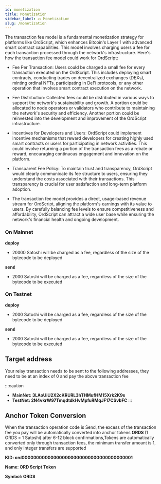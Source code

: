 ```yaml
---
id: monetization 
title: Monetization
sidebar_label: 💴‍ Monetization
slug: /monetization	
---
```



The transaction fee model is a fundamental monetization strategy for platforms like OrdScript, which enhances Bitcoin's Layer 1 with advanced smart contract capabilities. This model involves charging users a fee for each transaction processed through the network's infrastructure. Here's how the transaction fee model could work for OrdScript:

- Fee Per Transaction: Users could be charged a small fee for every transaction executed on the OrdScript. This includes deploying smart contracts, conducting trades on decentralized exchanges (DEXs), minting ordinal NFTs, participating in DeFi protocols, or any other operation that involves smart contract execution on the network.

- Fee Distribution: Collected fees could be distributed in various ways to support the network's sustainability and growth. A portion could be allocated to node operators or validators who contribute to maintaining the network's security and efficiency. Another portion could be reinvested into the development and improvement of the OrdScript infrastructure.

- Incentives for Developers and Users: OrdScript could implement incentive mechanisms that reward developers for creating highly used smart contracts or users for participating in network activities. This could involve returning a portion of the transaction fees as a rebate or reward, encouraging continuous engagement and innovation on the platform.

- Transparent Fee Policy: To maintain trust and transparency, OrdScript would clearly communicate its fee structure to users, ensuring they understand the costs associated with their transactions. This transparency is crucial for user satisfaction and long-term platform adoption.

- The transaction fee model provides a direct, usage-based revenue stream for OrdScript, aligning the platform's earnings with its value to users. By carefully balancing fee levels to ensure competitiveness and affordability, OrdScript can attract a wide user base while ensuring the network's financial health and ongoing development.


### On Mainnet

**deploy** 
- 20000 Satoshi will be charged as a fee, regardless of the size of the bytecode to be deployed

**send** 
- 2000 Satoshi will be charged as a fee, regardless of the size of the bytecode to be executed

### On Testnet

**deploy** 
- 2000 Satoshi will be charged as a fee, regardless of the size of the bytecode to be deployed

**send** 
- 2000 Satoshi will be charged as a fee, regardless of the size of the bytecode to be executed


## Target address
Your relay transaction needs to be sent to the following addresses, they need to be at an index of 0 and pay the above transaction fee

:::caution
- **MainNet: 3LAoUiU2X2cKRURL3hTHMufHM15Xrk2K9s**
- **TestNet: 2N4vkrW97TmqdtdkHvMpfuRMqJF17CSvbFC**
:::


## Anchor Token Conversion

When the transaction operation code is Send, the excess of the transaction fee you pay will be automatically converted into anchor tokens **ORDS** (1 ORDS = 1 Satoshi) after 6-12 block confirmations,Tokens are automatically converted only through transaction fees, the minimum transfer amount is 1, and only integer transfers are supported

**KID: ord000000000000000000000000000000000000001**

**Name: ORD Script Token**

**Symbol: ORDS**

